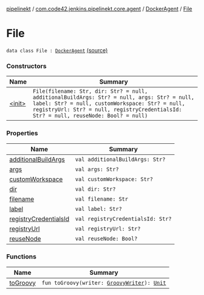 [pipelinekt](../../../index.md) / [com.code42.jenkins.pipelinekt.core.agent](../../index.md) / [DockerAgent](../index.md) / [File](./index.md)

# File

`data class File : `[`DockerAgent`](../index.md) [(source)](https://github.com/code42/pipelinekt/tree/master/core/src/main/kotlin/com/code42/jenkins/pipelinekt/core/agent/DockerAgent.kt#L39)

### Constructors

| Name | Summary |
|---|---|
| [&lt;init&gt;](-init-.md) | `File(filename: Str, dir: Str? = null, additionalBuildArgs: Str? = null, args: Str? = null, label: Str? = null, customWorkspace: Str? = null, registryUrl: Str? = null, registryCredentialsId: Str? = null, reuseNode: Bool? = null)` |

### Properties

| Name | Summary |
|---|---|
| [additionalBuildArgs](additional-build-args.md) | `val additionalBuildArgs: Str?` |
| [args](args.md) | `val args: Str?` |
| [customWorkspace](custom-workspace.md) | `val customWorkspace: Str?` |
| [dir](dir.md) | `val dir: Str?` |
| [filename](filename.md) | `val filename: Str` |
| [label](label.md) | `val label: Str?` |
| [registryCredentialsId](registry-credentials-id.md) | `val registryCredentialsId: Str?` |
| [registryUrl](registry-url.md) | `val registryUrl: Str?` |
| [reuseNode](reuse-node.md) | `val reuseNode: Bool?` |

### Functions

| Name | Summary |
|---|---|
| [toGroovy](to-groovy.md) | `fun toGroovy(writer: `[`GroovyWriter`](../../../com.code42.jenkins.pipelinekt.core.writer/-groovy-writer/index.md)`): `[`Unit`](https://kotlinlang.org/api/latest/jvm/stdlib/kotlin/-unit/index.html) |
